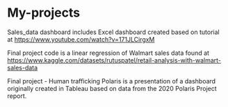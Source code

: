 # My-projects

Sales_data dashboard includes Excel dashboard created based on tutorial at https://www.youtube.com/watch?v=171JLCirgxM


Final project code is a linear regression of Walmart sales data found at https://www.kaggle.com/datasets/rutuspatel/retail-analysis-with-walmart-sales-data


Final project - Human trafficking Polaris is a presentation of a dashboard originally created in Tableau based on data from the 2020 Polaris Project report.
